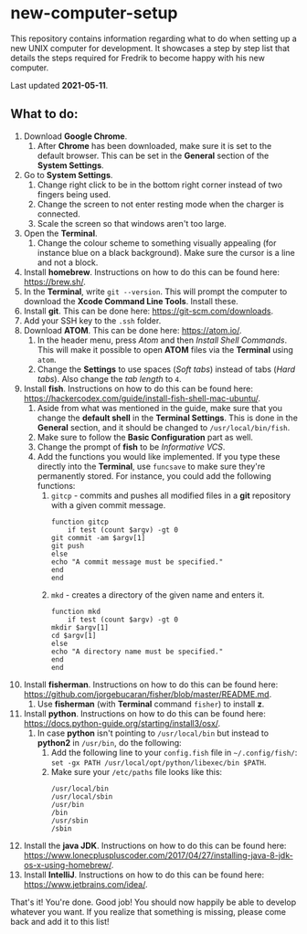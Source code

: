 # new-computer-setup
This repository contains information regarding what to do when setting up a new UNIX computer for development. It showcases a step by step list that details the steps required for Fredrik to become happy with his new computer.

Last updated **2021-05-11**.

## What to do:

1. Download **Google Chrome**.
    1. After **Chrome** has been downloaded, make sure it is set to the default browser. This can be set in the **General** section of the **System Settings**.
2. Go to **System Settings**.
    1. Change right click to be in the bottom right corner instead of two fingers being used.
    2. Change the screen to not enter resting mode when the charger is connected.
    3. Scale the screen so that windows aren't too large.
3. Open the **Terminal**.
    1. Change the colour scheme to something visually appealing (for instance blue on a black background). Make sure the cursor is a line and not a block.
4. Install **homebrew**. Instructions on how to do this can be found here: https://brew.sh/.
5. In the **Terminal**, write `git --version`. This will prompt the computer to download the **Xcode Command Line Tools**. Install these.
6. Install **git**. This can be done here: https://git-scm.com/downloads.
7. Add your SSH key to the `.ssh` folder.
8. Download **ATOM**. This can be done here: https://atom.io/.
    1. In the header menu, press *Atom* and then *Install Shell Commands*. This will make it possible to open **ATOM** files via the **Terminal** using `atom`.
    2. Change the **Settings** to use spaces (*Soft tabs*) instead of tabs (*Hard tabs*). Also change the *tab length* to `4`.
9. Install **fish**. Instructions on how to do this can be found here: https://hackercodex.com/guide/install-fish-shell-mac-ubuntu/.
    1. Aside from what was mentioned in the guide, make sure that you change the **default shell** in the **Terminal Settings**. This is done in the **General** section, and it should be changed to `/usr/local/bin/fish`.
    2. Make sure to follow the **Basic Configuration** part as well.
    3. Change the prompt of **fish** to be *Informative VCS*.
    4. Add the functions you would like implemented. If you type these directly into the **Terminal**, use `funcsave` to make sure they're permanently stored. For instance, you could add the following functions:
        1. `gitcp` - commits and pushes all modified files in a **git** repository with a given commit message.
            ```
            function gitcp
            	if test (count $argv) -gt 0
            git commit -am $argv[1]
            git push
            else
            echo "A commit message must be specified."
            end
            end
            ```
        2. `mkd` - creates a directory of the given name and enters it.
            ```
            function mkd
            	if test (count $argv) -gt 0
            mkdir $argv[1]
            cd $argv[1]
            else
            echo "A directory name must be specified."
            end
            end
            ```
10. Install **fisherman**. Instructions on how to do this can be found here: https://github.com/jorgebucaran/fisher/blob/master/README.md.
    1. Use **fisherman** (with **Terminal** command `fisher`) to install **z**.
11. Install **python**. Instructions on how to do this can be found here: https://docs.python-guide.org/starting/install3/osx/.
    1. In case **python** isn't pointing to `/usr/local/bin` but instead to **python2** in `/usr/bin`, do the following:
        1. Add the following line to your `config.fish` file in `~/.config/fish/`: `set -gx PATH /usr/local/opt/python/libexec/bin $PATH`.
        2. Make sure your `/etc/paths` file looks like this:
            ```
            /usr/local/bin
            /usr/local/sbin
            /usr/bin
            /bin
            /usr/sbin
            /sbin
            ```
12. Install the **java JDK**. Instructions on how to do this can be found here: https://www.lonecpluspluscoder.com/2017/04/27/installing-java-8-jdk-os-x-using-homebrew/.
13. Install **IntelliJ**. Instructions on how to do this can be found here: https://www.jetbrains.com/idea/.

That's it! You're done. Good job! You should now happily be able to develop whatever you want. If you realize that something is missing, please come back and add it to this list!
